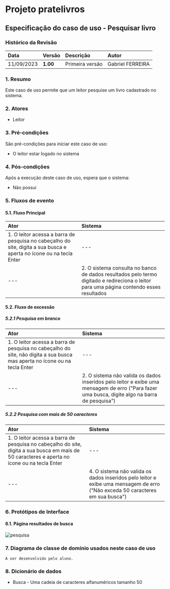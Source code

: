 # Projeto pratelivros

## Especificação do caso de uso - Pesquisar livro

### Histórico da Revisão 
|  Data  | Versão | Descrição | Autor |
|:-------|:-------|:----------|:------|
| 11/09/2023 | **1.00** | Primeira versão  | Gabriel FERREIRA |

### 1. Resumo 
Este caso de uso permite que um leitor pesquise um livro cadastrado no sistema.

### 2. Atores 
- Leitor

### 3. Pré-condições
São pré-condições para iniciar este caso de uso:
- O leitor estar logado no sistema

### 4. Pós-condições
Após a execução deste caso de uso, espera que o sistema:
- Não possui

### 5. Fluxos de evento

#### 5.1. Fluxo Principal 
|  Ator  | Sistema |
|:-------|:------- |
|1. O leitor acessa a barra de pesquisa no cabeçalho do site, digita a sua busca e aperta no ícone ou na tecla Enter | --- |
| --- |2. O sistema consulta no banco de dados resultados pelo termo digitado e redireciona o leitor para uma página contendo esses resultados | --- |

#### 5.2. Fluxo de excessão

##### 5.2.1 Pesquisa em branco
|  Ator  | Sistema |
|:-------|:------- |
|1. O leitor acessa a barra de pesquisa no cabeçalho do site, não digita a sua busca mas aperta no ícone ou na tecla Enter | --- |
|--- |2. O sistema não valida os dados inseridos pelo leitor e exibe uma mensagem de erro ("Para fazer uma busca, digite algo na barra de pesquisa") |

##### 5.2.2 Pesquisa com mais de 50 caracteres
|  Ator  | Sistema |
|:-------|:------- |
|1. O leitor acessa a barra de pesquisa no cabeçalho do site, digita a sua busca em mais de 50 caracteres e aperta no ícone ou na tecla Enter | --- |
|--- |4. O sistema não valida os dados inseridos pelo leitor e exibe uma mensagem de erro ("Não exceda 50 caracteres em sua busca") |

### 6. Protótipos de Interface
#### 6.1. Página resultados de busca
![pesquisa](https://github.com/PI-InfoWeb-CNAT/2023-pratelivros/assets/84422577/8db77239-f3a8-4a91-a378-c86a84f9f289)

### 7. Diagrama de classe de domínio usados neste caso de uso
`A ser desenvolvido pelo aluno.`

### 8. Dicionário de dados
- Busca - Uma cadeia de caracteres alfanuméricos tamanho 50

